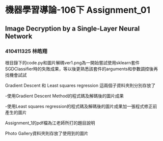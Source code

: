 # 機器學習導論-106下 Assignment_01 
## Image Decryption by a Single-Layer Neural Network
###                                                           410411325 林皓翔

根目錄下的code.py和圖片解碼ver1.png為一開始嘗試使用sklearn套件SGDClassifier時的失敗成果，等以後更熟悉該套件的arguments和參數調控後再找機會試試<p>
<p>
Gradient Descent 和 Least squares regression 這兩個子資料夾則分別存放了<p>
-使用Gradient Descent Method的程式碼及解碼後的圖片成果<p>
-使用Least squares regression的程式碼及解碼後的圖片成果加一張程式修正前產生的圖片<p>
<p>
Assignment_1的pdf檔為江老師所打的題目說明<p>
<p>
Photo Gallery資料夾則存放了使用到的圖片
